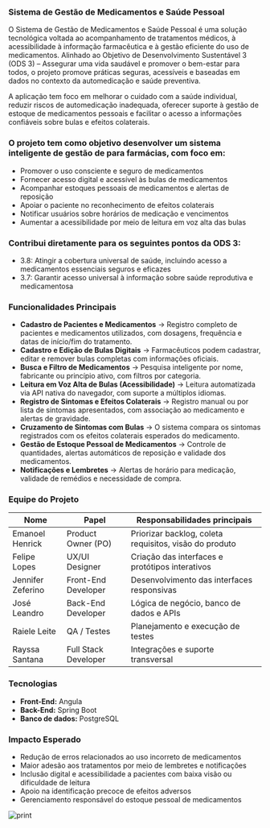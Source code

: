 ### Sistema de Gestão de Medicamentos e Saúde Pessoal

O Sistema de Gestão de Medicamentos e Saúde Pessoal é uma solução tecnológica voltada ao acompanhamento de tratamentos médicos, à acessibilidade à informação farmacêutica e à gestão eficiente do uso de medicamentos. Alinhado ao Objetivo de Desenvolvimento Sustentável 3 (ODS 3) – Assegurar uma vida saudável e promover o bem-estar para todos, o projeto promove práticas seguras, acessíveis e baseadas em dados no contexto da automedicação e saúde preventiva.

A aplicação tem foco em melhorar o cuidado com a saúde individual, reduzir riscos de automedicação inadequada, oferecer suporte à gestão de estoque de medicamentos pessoais e facilitar o acesso a informações confiáveis sobre bulas e efeitos colaterais.

### O projeto tem como objetivo desenvolver um sistema inteligente de gestão de para farmácias, com foco em:

- Promover o uso consciente e seguro de medicamentos
- Fornecer acesso digital e acessível às bulas de medicamentos
- Acompanhar estoques pessoais de medicamentos e alertas de reposição
- Apoiar o paciente no reconhecimento de efeitos colaterais
- Notificar usuários sobre horários de medicação e vencimentos
- Aumentar a acessibilidade por meio de leitura em voz alta das bulas

### Contribui diretamente para os seguintes pontos da ODS 3:

- 3.8: Atingir a cobertura universal de saúde, incluindo acesso a medicamentos essenciais seguros e eficazes
- 3.7: Garantir acesso universal à informação sobre saúde reprodutiva e medicamentosa

### Funcionalidades Principais

- **Cadastro de Pacientes e Medicamentos** → Registro completo de pacientes e medicamentos utilizados, com dosagens, frequência e datas de início/fim do tratamento.
- **Cadastro e Edição de Bulas Digitais** → Farmacêuticos podem cadastrar, editar e remover bulas completas com informações oficiais.
- **Busca e Filtro de Medicamentos** → Pesquisa inteligente por nome, fabricante ou princípio ativo, com filtros por categoria.
- **Leitura em Voz Alta de Bulas (Acessibilidade)** → Leitura automatizada via API nativa do navegador, com suporte a múltiplos idiomas.
- **Registro de Sintomas e Efeitos Colaterais** → Registro manual ou por lista de sintomas apresentados, com associação ao medicamento e alertas de gravidade.
- **Cruzamento de Sintomas com Bulas** → O sistema compara os sintomas registrados com os efeitos colaterais esperados do medicamento.
- **Gestão de Estoque Pessoal de Medicamentos** → Controle de quantidades, alertas automáticos de reposição e validade dos medicamentos.
- **Notificações e Lembretes** → Alertas de horário para medicação, validade de remédios e necessidade de compra.

### Equipe do Projeto
 
| Nome                  | Papel                | Responsabilidades principais                           |
| --------------------- | -------------------- | ------------------------------------------------------ |
| Emanoel Henrick       | Product Owner (PO)   | Priorizar backlog, coleta requisitos, visão do produto |
| Felipe Lopes          | UX/UI Designer       | Criação das interfaces e protótipos interativos        |
| Jennifer Zeferino     | Front-End Developer  | Desenvolvimento das interfaces responsivas             |
| José Leandro          | Back-End Developer   | Lógica de negócio, banco de dados e APIs               |
| Raiele Leite          | QA / Testes          | Planejamento e execução de testes                      |
| Rayssa Santana        | Full Stack Developer | Integrações e suporte transversal                      |

### Tecnologias

- **Front-End:** Angula
- **Back-End:** Spring Boot
- **Banco de dados:** PostgreSQL

### Impacto Esperado

- Redução de erros relacionados ao uso incorreto de medicamentos
- Maior adesão aos tratamentos por meio de lembretes e notificações
- Inclusão digital e acessibilidade a pacientes com baixa visão ou dificuldade de leitura
- Apoio na identificação precoce de efeitos adversos
- Gerenciamento responsável do estoque pessoal de medicamentos

>>>

![print](https://github.com/user-attachments/assets/fc8e1adc-8583-402c-bb16-ad5ff8a21c24)
